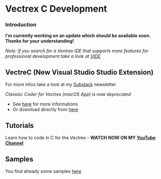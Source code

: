 # Vectrex C Development

### Introduction

**I'm currently working on an update which should be available soon. Thanks for your understanding!**

*Note: If you search for a Vextrex IDE that supports more features for professional development take a look at [VIDE](https://github.com/malbanGit/Vide)*

## VectreC (New Visual Studio Studio Extension)

For more infos take a look at my [Substack](https://vectrex.substack.com/p/vectrex-game-programming-in-c) newsletter

*Classisc Coder for Vectrex (macOS App) is now deprecated*

* See [here](http://www.classicscoder.com/classics-coder-vec.html) for more informations
* Or download directly from [here](https://raw.githubusercontent.com/rogerboesch/vectrex-dev/master/tools/vectrec-latest.tar.gz)


## Tutorials

Learn how to code in C for the Vectrex - 
**WATCH NOW ON MY [YouTube Channel](https://www.youtube.com/watch?v=m5Gxzj2xb2M&list=PLP6u_67PQGuHlz8J7U2Y6oUv05O_74D2w)**


## Samples

You find already some samples [here](/samples) 
